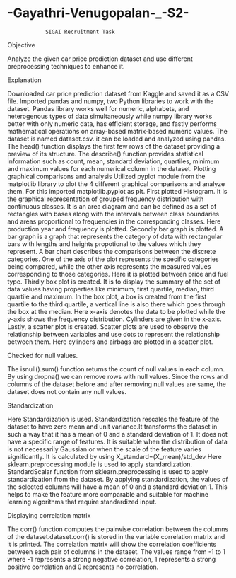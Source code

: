 # -Gayathri-Venugopalan-_-S2-
                SIGAI Recruitment Task
Objective

Analyze the given car price prediction dataset and use different preprocessing techniques to enhance it.
 
 Explanation
 
 Downloaded car price prediction dataset from Kaggle and saved it as a CSV file.
Imported pandas and numpy, two Python libraries to work with the dataset.
Pandas library works well for numeric, alphabets, and heterogenous types of data simultaneously while numpy library works better with only numeric data, has efficient storage, and fastly performs mathematical operations on array-based matrix-based numeric values.
The dataset is named dataset.csv. it can be loaded and analyzed using pandas.
The head() function displays the first few rows of the dataset providing a preview of its structure. The describe() function provides statistical information such as count, mean, standard deviation, quartiles, minimum and maximum values for each numerical column in the dataset.
Plotting graphical comparisons and analysis
Utilized pyplot module from the matplotlib library to plot the 4 different graphical comparisons and analyze them. For this imported matplotlib.pyplot as plt. First plotted Histogram. It is the graphical representation of grouped frequency distribution with continuous classes. It is an area diagram and can be defined as a set of rectangles with bases along with the intervals between class boundaries and areas proportional to frequencies in the corresponding classes.
Here production year and frequency is plotted.
Secondly bar graph is plotted. A bar graph is a graph that represents the category of data with rectangular bars with lengths and heights propotional to the values which they represent. A bar chart describes the comparisons between the discrete categories. One of the axis of the plot represents the specific categories being compared, while the other axis represents the measured values corresponding to those categories. Here it is plotted between price and fuel type.
Thirdly box plot is created. It is to display the summary of the set of data values having properties like minimum, first quartile, median, third quartile and maximum. In the box plot, a box is created from the first quartile to the third quartile, a vertical line is also there which goes through the box at the median. Here x-axis denotes the data to be plotted while the y-axis shows the frequency distribution. Cylinders are given in the x-axis.
Lastly, a scatter plot is created. Scatter plots are used to observe the relationship between variables and use dots to represent the relationship between them. Here cylinders and airbags are plotted in a scatter plot.

Checked for null values.

The isnull().sum() function returns the count of null values in each column. By using dropna() we can remove rows with null values. Since the rows and columns of the dataset before and after removing null values are same, the dataset does not contain any null values.

Standardization

Here Standardization is used. Standardization rescales the feature of the dataset to have zero mean and unit variance.It transforms the dataset in such a way that it has a mean of 0 and a standard deviation of 1. It does not have a specific range of features. It is suitable when the distribution of data is not necessarily Gaussian or when the scale of the feature varies significantly.
It is calculated by using X_standard=(X_mean)/std_dev
Here sklearn.preprocessing module is used to apply standardization. 
StandardScalar function from sklearn.preprocessing is used to apply standardization from the dataset. By applying standardization, the values of the selected columns will have a mean of 0 and a standard deviation 1. This helps to make the feature more comparable and suitable for machine learning algorithms that require standardized input. 

Displaying correlation matrix
 
 The corr() function computes the pairwise correlation between the columns of the dataset.dataset.corr() is stored in the variable correlation matrix and it is printed.
The correlation matrix will show the correlation coefficients between each pair of columns in the dataset. The values range from -1 to 1 where -1 represents a strong negative correlation, 1 represents a strong positive correlation and 0 represents no correlation.

